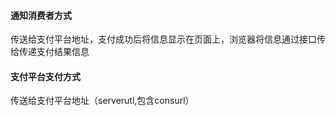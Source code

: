 #### 通知消费者方式
传送给支付平台地址，支付成功后将信息显示在页面上，浏览器将信息通过接口传给传递支付结果信息
#### 支付平台支付方式
传送给支付平台地址（serverutl,包含consurl）